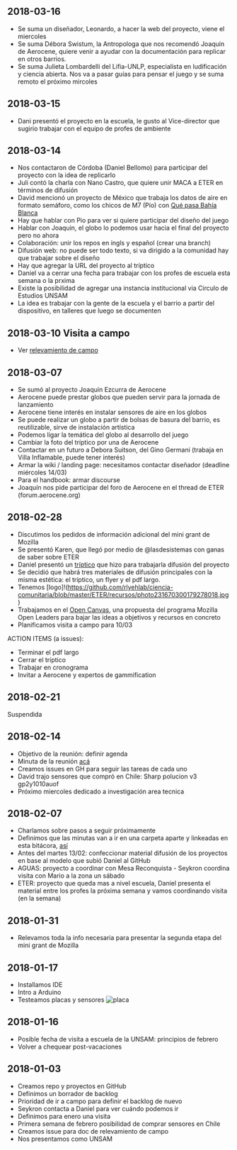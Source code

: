 ## 2018-03-16
- Se suma un diseñador, Leonardo, a hacer la web del proyecto, viene el miercoles
- Se suma Débora Swistum, la Antropologa que nos recomendó Joaquín de Aerocene, quiere venir a ayudar con la documentación para replicar en otros barrios.
- Se suma Julieta Lombardelli del Lifia-UNLP, especialista en ludificación y ciencia abierta. Nos va a pasar guías para pensar el juego y se suma remoto el próximo mircoles

## 2018-03-15
- Dani presentó el proyecto en la escuela, le gusto al Vice-director que sugirio trabajar con el equipo de profes de ambiente

## 2018-03-14
- Nos contactaron de Córdoba (Daniel Bellomo) para participar del proyecto con la idea de replicarlo
- Juli contó la charla con Nano Castro, que quiere unir MACA a ETER en términos de difusión
- David mencionó un proyecto de México que trabaja los datos de aire en formato semáforo, como los chicos de M7 (Pío) con [Qué pasa Bahía Blanca](https://github.com/chparsons/qpbb)
- Hay que hablar con Pio para ver si quiere participar del diseño del juego
- Hablar con Joaquin, el globo lo podemos usar hacia el final del proyecto pero no ahora
- Colaboración: unir los repos en ingls y español (crear una branch)
- Difusión web: no puede ser todo texto, si va dirigido a la comunidad hay que trabajar sobre el diseño
- Hay que agregar la URL del proyecto al tríptico
- Daniel va a cerrar una fecha para trabajar con los profes de escuela esta semana o la prxima
- Existe la posibilidad de agregar una instancia institucional via Circulo de Estudios UNSAM
- La idea es trabajar con la gente de la escuela y el barrio a partir del dispositivo, en talleres que luego se documenten

## 2018-03-10 Visita a campo
- Ver [relevamiento de campo](https://github.com/rlyehlab/eter/blob/master/recursos/relevamientocampo.md)

## 2018-03-07
- Se sumó al proyecto Joaquín Ezcurra de Aerocene
- Aerocene puede prestar globos que pueden servir para la jornada de lanzamiento
- Aerocene tiene interés en instalar sensores de aire en los globos
- Se puede realizar un globo a partir de bolsas de basura del barrio, es reutilizable, sirve de instalación artística
- Podemos ligar la temática del globo al desarrollo del juego
- Cambiar la foto del tríptico por una de Aerocene
- Contactar en un futuro a Debora Suitson, del Gino Germani (trabaja en Villa Inflamable, puede tener interés)
- Armar la wiki / landing page: necesitamos contactar diseñador (deadline miércoles 14/03)
- Para el handbook: armar discourse
- Joaquín nos pide participar del foro de Aerocene en el thread de ETER (forum.aerocene.org)

## 2018-02-28

- Discutimos los pedidos de información adicional del mini grant de Mozilla
- Se presentó Karen, que llegó por medio de @lasdesistemas con ganas de saber sobre ETER
- Daniel presentó un [tríptico](https://github.com/rlyehlab/ciencia-comunitaria/blob/master/ETER/recursos/eter.pdf) que hizo para trabajarla difusión del proyecto
- Se decidió que habrá tres materiales de difusión principales con la misma estética: el tríptico, un flyer y el pdf largo.
- Tenemos [logo]!(https://github.com/rlyehlab/ciencia-comunitaria/blob/master/ETER/recursos/photo231670300179278018.jpg)
- Trabajamos en el [Open Canvas](https://thessaly.github.io/ETER_MozOL/), una propuesta del programa Mozilla Open Leaders para bajar las ideas a objetivos y recursos en concreto
- Planificamos visita a campo para 10/03

ACTION ITEMS (a issues):
- Terminar el pdf largo
- Cerrar el tríptico
- Trabajar en cronograma
- Invitar a Aerocene y expertos de gammification

## 2018-02-21

Suspendida

## 2018-02-14

- Objetivo de la reunión: definir agenda
- Minuta de la reunión [acá](https://github.com/rlyehlab/ciencia-comunitaria/blob/master/ETER/minutas/14022018.md)
- Creamos issues en GH para seguir las tareas de cada uno
- David trajo sensores que compró en Chile: Sharp polucion v3  gp2y1010auof
- Próximo miercoles dedicado a investigación area tecnica

## 2018-02-07

- Charlamos sobre pasos a seguir próximamente
- Definimos que las minutas van a ir en una carpeta aparte y linkeadas en esta bitácora, [así](https://github.com/rlyehlab/ciencia-comunitaria/blob/master/ETER/minutas/07022018.md)
- Antes del martes 13/02: confeccionar material difusión de los proyectos en base al modelo que subió Daniel al GitHub
- AGUAS: proyecto a coordinar con Mesa Reconquista - Seykron coordina visita con Mario a la zona un sábado
- ETER: proyecto que queda mas a nivel escuela, Daniel presenta el material entre los profes la próxima semana y vamos coordinando visita (en la semana)


## 2018-01-31

- Relevamos toda la info necesaria para presentar la segunda etapa del mini grant de Mozilla

## 2018-01-17

- Installamos IDE
- Intro a Arduino
- Testeamos placas y sensores
![placa](https://github.com/rlyehlab/ciencia-comunitaria/blob/master/ETER/fotos/arduino.jpg)



## 2018-01-16   

- Posible fecha de visita a escuela de la UNSAM: principios de febrero
- Volver a chequear post-vacaciones

## 2018-01-03

- Creamos repo y proyectos en GitHub
- Definimos un borrador de backlog
- Prioridad de ir a campo para definir el backlog de nuevo
- Seykron contacta a Daniel para ver cuándo podemos ir
- Definimos para enero una visita
- Primera semana de febrero posibilidad de comprar sensores en Chile
- Creamos issue para doc de relevamiento de campo
- Nos presentamos como UNSAM
